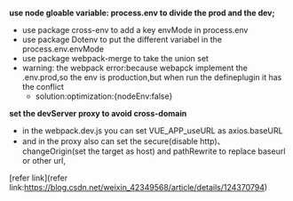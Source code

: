 **use node gloable variable: process.env to divide the prod and the dev;**
- use package cross-env to add a key envMode in process.env
- use package Dotenv to put the different variabel in the process.env.envMode
- use package webpack-merge to take the union set
- warning: the webpack error:because webapck implement the .env.prod,so the env is production,but when run the defineplugin it has the conflict
  - solution:optimization:{nodeEnv:false}

**set the devServer proxy to avoid cross-domain** 
- in the webpack.dev.js you can set VUE_APP_useURL as axios.baseURL
- and in the proxy also can set the secure(disable http)、 changeOrigin(set the target as host) and pathRewrite to replace baseurl or other url,

[refer link](refer link:https://blog.csdn.net/weixin_42349568/article/details/124370794)